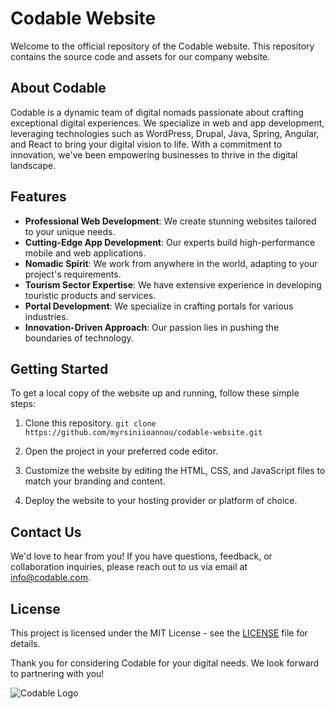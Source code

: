 # Codable Website

Welcome to the official repository of the Codable website. This repository contains the source code and assets for our company website.

## About Codable

Codable is a dynamic team of digital nomads passionate about crafting exceptional digital experiences. We specialize in web and app development, leveraging technologies such as WordPress, Drupal, Java, Spring, Angular, and React to bring your digital vision to life. With a commitment to innovation, we've been empowering businesses to thrive in the digital landscape.

## Features

- **Professional Web Development**: We create stunning websites tailored to your unique needs.
- **Cutting-Edge App Development**: Our experts build high-performance mobile and web applications.
- **Nomadic Spirit**: We work from anywhere in the world, adapting to your project's requirements.
- **Tourism Sector Expertise**: We have extensive experience in developing touristic products and services.
- **Portal Development**: We specialize in crafting portals for various industries.
- **Innovation-Driven Approach**: Our passion lies in pushing the boundaries of technology.

## Getting Started

To get a local copy of the website up and running, follow these simple steps:

1. Clone this repository.
```git clone https://github.com/myrsiniioannou/codable-website.git```

2. Open the project in your preferred code editor.

3. Customize the website by editing the HTML, CSS, and JavaScript files to match your branding and content.

4. Deploy the website to your hosting provider or platform of choice.

## Contact Us

We'd love to hear from you! If you have questions, feedback, or collaboration inquiries, please reach out to us via email at [info@codable.com](mailto:info@codable.gr).

## License

This project is licensed under the MIT License - see the [LICENSE](https://github.com/myrsiniioannou/codable-website/MIT-LICENSE.txt) file for details.

Thank you for considering Codable for your digital needs. We look forward to partnering with you!

![Codable Logo](https://raw.githubusercontent.com/myrsiniioannou/codable-website/main/public/codable.png)

